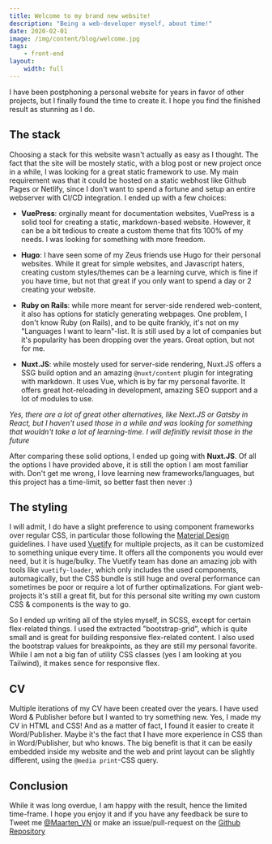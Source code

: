 ```yaml
---
title: Welcome to my brand new website!
description: "Being a web-developer myself, about time!"
date: 2020-02-01
image: /img/content/blog/welcome.jpg
tags:
    - front-end
layout:
    width: full
---
```


I have been postphoning a personal website for years in favor of other projects, but I finally found the time to create it. I hope you find the finished result as stunning as I do.

## The stack

Choosing a stack for this website wasn't actually as easy as I thought. The fact that the site will be mostely static, with a blog post or new project once in a while, I was looking for a great static framework to use. My main requirement was that it could be hosted on a static webhost like Github Pages or Netlify, since I don't want to spend a fortune and setup an entire webserver with CI/CD integration. I ended up with a few choices:

-   **VuePress**: orginally meant for documentation websites, VuePress is a solid tool for creating a static, markdown-based website. However, it can be a bit tedious to create a custom theme that fits 100% of my needs. I was looking for something with more freedom.

-   **Hugo**: I have seen some of my Zeus friends use Hugo for their personal websites. While it great for simple websites, and Javascript haters, creating custom styles/themes can be a learning curve, which is fine if you have time, but not that great if you only want to spend a day or 2 creating your website.

-   **Ruby on Rails**: while more meant for server-side rendered web-content, it also has options for staticly generating webpages. One problem, I don't know Ruby (on Rails), and to be quite frankly, it's not on my "Languages I want to learn"-list. It is still used by a lot of companies but it's popularity has been dropping over the years. Great option, but not for me.

-   **Nuxt.JS**: while mostely used for server-side rendering, Nuxt.JS offers a SSG build option and an amazing `@nuxt/content` plugin for integrating with markdown. It uses Vue, which is by far my personal favorite. It offers great hot-reloading in development, amazing SEO support and a lot of modules to use.

_Yes, there are a lot of great other alternatives, like Next.JS or Gatsby in React, but I haven't used those in a while and was looking for something that wouldn't take a lot of learning-time. I will definitly revisit those in the future_

After comparing these solid options, I ended up going with **Nuxt.JS**. Of all the options I have provided above, it is still the option I am most familiar with. Don't get me wrong, I love learning new frameworks/languages, but this project has a time-limit, so better fast then never :)

## The styling

I will admit, I do have a slight preference to using component frameworks over regular CSS, in particular those following the [Material Design](https://material.io/design) guidelines. I have used [Vuetify](https://vuetifyjs.com) for multiple projects, as it can be customized to something unique every time. It offers all the components you would ever need, but it is huge/bulky. The Vuetify team has done an amazing job with tools like `vuetify-loader`, which only includes the used components, automagically, but the CSS bundle is still huge and overal performance can sometimes be poor or require a lot of further optimalizations. For giant web-projects it's still a great fit, but for this personal site writing my own custom CSS & components is the way to go.

So I ended up writing all of the styles myself, in SCSS, except for certain flex-related things. I used the extracted "bootstrap-grid", which is quite small and is great for building responsive flex-related content. I also used the bootstrap values for breakpoints, as they are still my personal favorite. While I am not a big fan of utility CSS classes (yes I am looking at you Tailwind), it makes sence for responsive flex.

## CV

Multiple iterations of my CV have been created over the years. I have used Word & Publisher before but I wanted to try something new. Yes, I made my CV in HTML and CSS! And as a matter of fact, I found it easier to create it Word/Publisher. Maybe it's the fact that I have more experience in CSS than in Word/Publisher, but who knows. The big benefit is that it can be easily embedded inside my website and the web and print layout can be slightly different, using the `@media print`-CSS query.

## Conclusion

While it was long overdue, I am happy with the result, hence the limited time-frame. I hope you enjoy it and if you have any feedback be sure to Tweet me [@Maarten_VN](https://twitter.com/maarten_vn) or make an issue/pull-request on the [Github Repository](https://github.com/maartenvn/Website)
